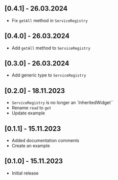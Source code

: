 ## [0.4.1] - 26.03.2024

- Fix `getAll` method in `ServiceRegistry`

## [0.4.0] - 26.03.2024

- Add `getAll` method to `ServiceRegistry`

## [0.3.0] - 26.03.2024

- Add generic type to `ServiceRegistry`

## [0.2.0] - 18.11.2023

- `ServiceRegistry` is no longer an `InheritedWidget``
- Rename `read` to `get`
- Update example

## [0.1.1] - 15.11.2023

- Added documentation comments
- Create an example 

## [0.1.0] - 15.11.2023

- Initial release